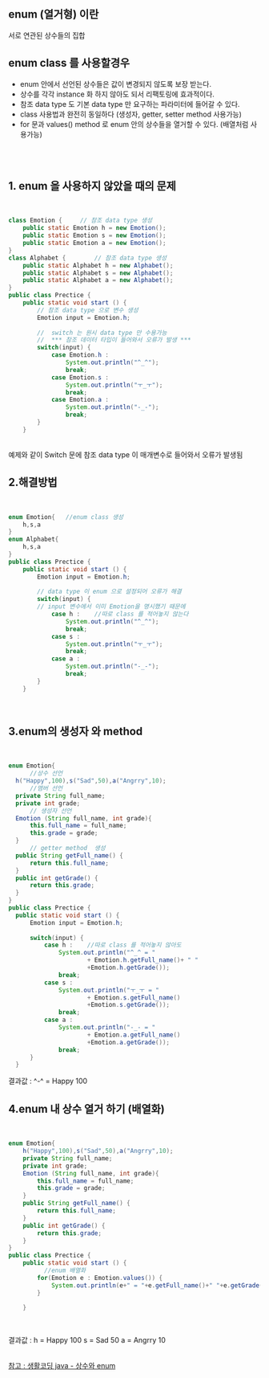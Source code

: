 ## enum (열거형) 이란
서로 연관된 상수들의 집합<br>

## enum class 를 사용할경우
* enum 안에서 선언된 상수들은 값이 변경되지 않도록 보장 받는다.
* 상수를 각각 instance 화 하지 않아도 되서 리팩토링에 효과적이다.
* 참조 data type 도 기본 data type 만 요구하는 파라미터에 들어갈 수 있다.
* class 사용법과 완전히 동일하다 (생성자, getter, setter method 사용가능)
* for 문과 values() method 로 enum 안의 상수들을 열거할 수 있다. (배열처럼 사용가능)

<br><br>
## 1. enum 을 사용하지 않았을 때의 문제
<br>

```java
class Emotion {		// 참조 data type 생성
	public static Emotion h = new Emotion();
	public static Emotion s = new Emotion();
	public static Emotion a = new Emotion();
}
class Alphabet {		// 참조 data type 생성
	public static Alphabet h = new Alphabet();
	public static Alphabet s = new Alphabet();
	public static Alphabet a = new Alphabet();
}
public class Prectice {
	public static void start () {
		// 참조 data type 으로 변수 생성
		Emotion input = Emotion.h;
		
		//	switch 는 원시 data type 만 수용가능
		//	*** 참조 데이터 타입이 들어와서 오류가 발생 ***
		switch(input) {
			case Emotion.h :
				System.out.println("^_^");
				break;
			case Emotion.s :
				System.out.println("ㅜ_ㅜ");
				break;
			case Emotion.a :
				System.out.println("-_-");
				break;
		}
	}
```

<br>
예제와 같이 Switch 문에 참조 data type 이 매개변수로 들어와서 오류가 발생됨
<br>

## 2.해결방법

<br>

```java
enum Emotion{	//enum class 생성
	h,s,a
}
enum Alphabet{
	h,s,a
}
public class Prectice {
	public static void start () {
		Emotion input = Emotion.h;
		
		// data type 이 enum 으로 설정되어 오류가 해결
		switch(input) {
		// input 변수에서 이미 Emotion을 명시했기 때문에
			case h :	//따로 class 를 적어놓지 않는다
				System.out.println("^_^");
				break;
			case s :
				System.out.println("ㅜ_ㅜ");
				break;
			case a :
				System.out.println("-_-");
				break;
		}
	}
  ```
  <br>
  
  ## 3.enum의 생성자 와 method
  
  <br>
  
  ```java
enum Emotion{
		//상수 선언
	h("Happy",100),s("Sad",50),a("Angrry",10);
		//맴버 선언
	private String full_name;
	private int grade;
		// 생성자 선언
	Emotion (String full_name, int grade){
		this.full_name = full_name;
		this.grade = grade;
	}
		// getter method  생성
	public String getFull_name() {
		return this.full_name;
	}
	public int getGrade() {
		return this.grade;
	}
}
public class Prectice {
	public static void start () {
		Emotion input = Emotion.h;
		
		switch(input) {
			case h :	//따로 class 를 적어놓지 않아도 
				System.out.println("^_^ = "
						+ Emotion.h.getFull_name()+ " "
						+Emotion.h.getGrade());
				break;
			case s :
				System.out.println("ㅜ_ㅜ = "
						+ Emotion.s.getFull_name() 
						+Emotion.s.getGrade());
				break;
			case a :
				System.out.println("-_- = "
						+ Emotion.a.getFull_name() 
						+Emotion.a.getGrade());
				break;
		}
	}
  ```
  결과값 : ^-^ = Happy 100
  <br>
  
## 4.enum 내 상수 열거 하기 (배열화)
  <br>
  
```java
enum Emotion{
	h("Happy",100),s("Sad",50),a("Angrry",10);
	private String full_name;
	private int grade;
	Emotion (String full_name, int grade){
		this.full_name = full_name;
		this.grade = grade;
	}
	public String getFull_name() {
		return this.full_name;
	}
	public int getGrade() {
		return this.grade;
	}
}
public class Prectice {
	public static void start () {
		  //enum 배열화
		for(Emotion e : Emotion.values()) {
			System.out.println(e+" = "+e.getFull_name()+" "+e.getGrade());
		}
		
	}
  
```

<br>
결과값 :
h = Happy 100
s = Sad 50
a = Angrry 10
  <br>  <br>
  
  [참고 : 생활코딩 java - 상수와 enum](https://youtu.be/AWEvmFs7RJ4)
  
